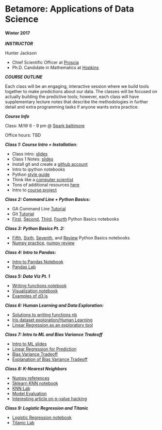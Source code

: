 # Betamore: Applications of Data Science
#### Winter 2017

***INSTRUCTOR***

Hunter Jackson

*	Chief Scientific Officer at [Proscia](https://www.proscia.com)
*	Ph.D. Candidate in Mathematics at [Hopkins](https://www.math.jhu.edu)

***COURSE OUTLINE***

Each class will be an engaging, interactive session where we build tools together to make predictions about our data. The classes will be focused on actually building the predictive tools; however, each class will have supplementary lecture notes that describe the methodologies in further detail and extra programming tasks if anyone wants extra practice.


***Course Info***

Class: M/W 6 - 9 pm @ [Spark baltimore](http://spark-bmore.com/)

Office hours: TBD



***Class 1: Course Intro + Installation:***


*	Class intro: [slides](https://github.com/betamore/datasciencew17/blob/master/slides/DS_courseintro.pdf)
*	Class 1 Notes: [slides](https://github.com/betamore/datasciencew17/blob/master/slides/DS_lecture1.pdf)
* 	Install git and create a [github account](https://github.com)
* 	Intro to ipython notebooks
* 	Python [style guide](https://www.python.org/dev/peps/pep-0008/)
* 	Think like a [computer scientist](http://interactivepython.org/runestone/static/thinkcspy/toc.html#t-o-c)
* 	Tons of additional resources [here](https://github.com/betamore/datasciencew17/blob/master/notes/additional_resources.md)
* 	Intro to [course project](https://github.com/betamore/datasciencew17/blob/master/notes/course_project.md)


***Class 2: Command Line + Python Basics:***

*	GA Command Line [Tutorial](http://generalassembly.github.io/prework/cl/#/)
*	Git [Tutorial](https://try.github.io/levels/1/challenges/1)
*	[First](https://github.com/betamore/datasciencew17/blob/master/notebooks/01.ipynb), [Second](https://github.com/betamore/datasciencew17/blob/master/notebooks/02.ipynb), [Third](https://github.com/betamore/datasciencew17/blob/master/notebooks/03.ipynb), [Fourth](https://github.com/betamore/datasciencew17/blob/master/notebooks/04.ipynb) Python Basics notebooks


***Class 3: Python Basics Pt. 2:***

*	[Fifth](https://github.com/betamore/datasciencew17/blob/master/notebooks/05.ipynb), [Sixth](https://github.com/betamore/datasciencew17/blob/master/notebooks/06.ipynb), [Seventh](https://github.com/betamore/datasciencew17/blob/master/notebooks/07.ipynb), and [Review](https://github.com/betamore/datasciencew17/blob/master/notebooks/python-basics.ipynb) Python Basics notebooks
*	[Numpy practice](https://github.com/betamore/datasciencew17/blob/master/notebooks/np-practice.ipynb), [numpy review](https://github.com/betamore/datasciencew17/blob/master/notebooks/numpy-review.ipynb)


***Class 4: Intro to Pandas:***

*	[Intro to Pandas Notebook](https://github.com/betamore/datasciencew17/blob/master/notebooks/02-pandas.ipynb)
*	[Pandas Lab](https://github.com/betamore/datasciencew17/blob/master/notebooks/02_pandas_lab.ipynb)

***Class 5: Data Viz Pt. 1***

* [Writing functions notebook](https://github.com/betamore/datasciencew17/blob/master/notebooks/02_practice_exercises.ipynb)
* [Visualization notebook](https://github.com/betamore/datasciencew17/blob/master/notebooks/03-visualisation.ipynb)
* [Examples of d3.js](https://github.com/d3/d3/wiki/Gallery)

***Class 6: Human Learning and Data Exploration:***

* [Solutions to writing functions nb](https://github.com/betamore/datasciencew17/blob/master/notebooks/02_practice_exercises-solution.ipynb)
* [Iris dataset exploration/Human Learning](https://github.com/betamore/datasciencew17/blob/master/notebooks/04_iris_prework.ipynb)
* [Linear Regression as an exploratory tool](https://github.com/betamore/datasciencew17/blob/master/notebooks/04-linear_regression.ipynb)


***Class 7: Intro to ML and Bias Variance Tradeoff***

* [Intro to ML slides](https://github.com/betamore/datasciencew17/blob/master/slides/DS_Lecture2.pdf)
* [Linear Regression for Prediction](https://github.com/betamore/datasciencew17/blob/master/notebooks/05_linear_regression.ipynb)
* [Bias Variance Tradeoff](https://github.com/betamore/datasciencew17/blob/master/notebooks/05_bias_variance_tradeoff.ipynb)
*  [Explanation of Bias Variance Tradeoff](http://scott.fortmann-roe.com/docs/BiasVariance.html)

***Class 8: K-Nearest Neighbors***

* [Numpy references](https://github.com/betamore/datasciencew17/blob/master/notebooks/04_numpy_ref.ipynb)
* [Sklearn KNN notebook](https://github.com/betamore/datasciencew17/blob/master/notebooks/04_sklearn_knn.ipynb)
* [KNN Lab](https://github.com/betamore/datasciencew17/blob/master/notebooks/04_knn_lab.ipynb)
* [Model Evaluation](https://github.com/betamore/datasciencew17/blob/master/notebooks/05_model_evaluation.ipynb)
* [Interesting article on p-value hacking](https://www.dailydot.com/parsec/data-manipulation-tool-science-p-hacking/)

***Class 9: Logistic Regression and Titanic***

* [Logistic Regression notebook](https://github.com/betamore/datasciencew17/blob/master/notebooks/06_logistic_regression.ipynb)
* [Titanic Lab](https://github.com/betamore/datasciencew17/blob/master/notebooks/06_titanic.md)








